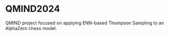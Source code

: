 # QMIND2024
QMIND project focused on applying ENN-based Thompson Sampling to an AlphaZero chess model. 
